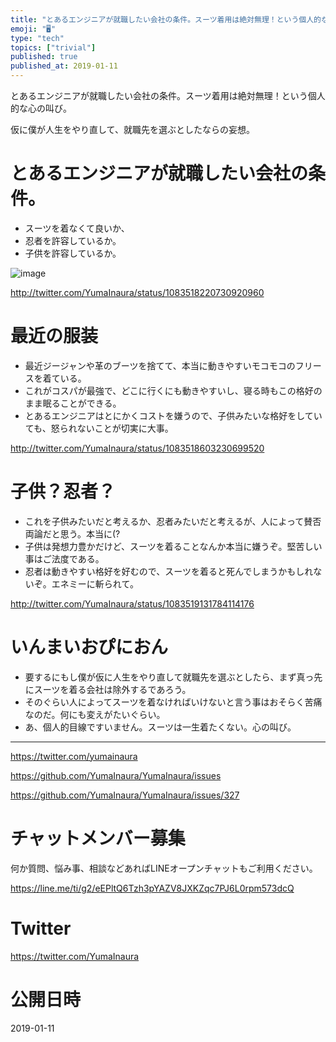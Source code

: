 ```yaml
---
title: "とあるエンジニアが就職したい会社の条件。スーツ着用は絶対無理！という個人的な心の叫び。"
emoji: "🖥"
type: "tech"
topics: ["trivial"]
published: true
published_at: 2019-01-11
---
```


とあるエンジニアが就職したい会社の条件。スーツ着用は絶対無理！という個人的な心の叫び。

仮に僕が人生をやり直して、就職先を選ぶとしたならの妄想。

# とあるエンジニアが就職したい会社の条件。

- スーツを着なくて良いか、
- 忍者を許容しているか。
-  子供を許容しているか。 

![image](https://user-images.githubusercontent.com/13635059/51005599-d7163780-1582-11e9-9e13-bc8da32c67d8.png)

http://twitter.com/YumaInaura/status/1083518220730920960

# 最近の服装

- 最近ジージャンや革のブーツを捨てて、本当に動きやすいモコモコのフリースを着ている。
- これがコスパが最強で、どこに行くにも動きやすいし、寝る時もこの格好のまま眠ることができる。
- とあるエンジニアはとにかくコストを嫌うので、子供みたいな格好をしていても、怒られないことが切実に大事。

http://twitter.com/YumaInaura/status/1083518603230699520

# 子供？忍者？

- これを子供みたいだと考えるか、忍者みたいだと考えるが、人によって賛否両論だと思う。本当に(?
- 子供は発想力豊かだけど、スーツを着ることなんか本当に嫌うぞ。堅苦しい事はご法度である。
- 忍者は動きやすい格好を好むので、スーツを着ると死んでしまうかもしれないぞ。エネミーに斬られて。 

http://twitter.com/YumaInaura/status/1083519131784114176

# いんまいおぴにおん

- 要するにもし僕が仮に人生をやり直して就職先を選ぶとしたら、まず真っ先にスーツを着る会社は除外するであろう。
- そのぐらい人によってスーツを着なければいけないと言う事はおそらく苦痛なのだ。何にも変えがたいぐらい。
-  あ、個人的目線ですいません。スーツは一生着たくない。心の叫び。 


---

https://twitter.com/yumainaura

https://github.com/YumaInaura/YumaInaura/issues

https://github.com/YumaInaura/YumaInaura/issues/327








<!-- Update From Qiita API -->

# チャットメンバー募集


何か質問、悩み事、相談などあればLINEオープンチャットもご利用ください。

https://line.me/ti/g2/eEPltQ6Tzh3pYAZV8JXKZqc7PJ6L0rpm573dcQ





# Twitter


https://twitter.com/YumaInaura


<!-- Update From Qiita API -->



# 公開日時

2019-01-11
